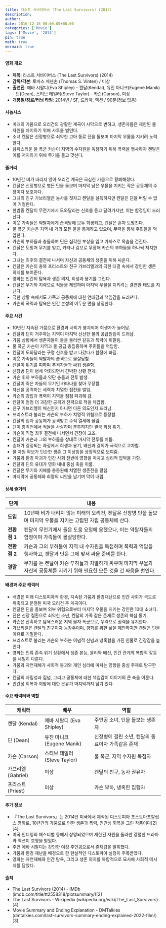 ```yaml
---
title: 라스트 서바이버스 (The Last Survivors) (2014)
description: 
author: 
date: 2016-12-16 00:00:00+00:00
categories: ['Movie']
tags: ['Movie', '2014']
pin: true
math: true
mermaid: true
---
```

#### 영화 개요

- **제목**: 라스트 서바이버스 (The Last Survivors) (2014)  
- **감독/각본**: 토마스 베넨손 (Thomas S. Vinten) / 미상  
- **출연진**: 에바 시팔디(Eva Shipley) - 켄달(Kendal), 유진 마니크(Eugene Manik) - 딘(Dean), 스티브 테일러(Steve Taylor) - 카슨(Carson), 미상  
- **개봉일/장르/러닝 타임**: 2014년 / SF, 드라마, 액션 / 90분(정보 없음)  

#### 시놉시스

- 미래의 가뭄으로 오리건의 광활한 계곡이 사막으로 변하고, 생존자들은 제한된 물 자원을 차지하기 위해 사투를 벌인다.  
- 소녀 켄달은 신장병으로 쇠약한 고아 동료 딘을 돌보며 마지막 우물을 지키려 노력한다.  
- 탐욕스러운 물 폭군 카슨이 지역의 수자원을 독점하기 위해 폭력을 행사하자 켄달은 이를 저지하기 위해 무기를 들고 맞선다.  

#### 줄거리

- 10년간 비가 내리지 않아 오리건 계곡은 극심한 가뭄으로 황폐해졌다.  
- 켄달은 신장병으로 병든 딘을 돌보며 마지막 남은 우물을 지키는 작은 공동체의 수장이자 보호자다.  
- 그녀의 친구 가브리엘은 농사를 짓자고 켄달을 설득하지만 켄달은 딘을 버릴 수 없어 거절한다.  
- 한밤중 켄달이 무전기에서 도와달라는 신호를 듣고 달려가지만, 이는 함정임이 드러난다.  
- 이웃 가족들은 약탈자에게 습격당해 모두 희생되고, 켄달은 혼자 도망친다.  
- 물 폭군 카슨은 지역 내 거의 모든 물을 통제하고 있으며, 무력을 통해 주민들을 억압한다.  
- 카슨의 부하들과 충돌하며 딘은 심각한 부상을 입고 가까스로 목숨을 건진다.  
- 켄달은 도망쳐 무기를 얻고, 카타나 검으로 무장해 카슨의 부하들을 하나씩 처치한다.  
- 그녀는 최후의 결전에 나서며 자신과 공동체의 생존을 위해 싸운다.  
- 켄달은 카슨의 충복 프리스트와 친구 가브리엘과의 극한 대결 속에서 강인한 생존 의지를 보여준다.  
- 영화는 인간의 탐욕과 생존 의지, 희생과 용기를 그린다.  
- 켄달은 무기와 지략으로 적들을 제압하며 마지막 우물을 지키려는 결연한 태도를 지닌다.  
- 극한 상황 속에서도 가족과 공동체에 대한 연대감과 책임감을 드러낸다.  
- 카슨의 폭력과 탐욕은 인간 본성의 어두운 면을 상징한다.  

#### 주요 사건

- 10년간 지속된 가뭄으로 환경과 사회가 붕괴되어 희생자가 늘어남.  
- 켄달과 딘이 거주하는 지역이 마지막 신선한 물의 공급원임이 드러남.  
- 가뭄 상황에서 생존자들이 물을 둘러싼 갈등과 폭력에 휘말림.  
- 물 폭군 카슨이 지역과 물 공급 총집중하며 주민들을 억압함.  
- 켄달이 도와달라는 구명 신호를 받고 나갔다가 함정에 빠짐.  
- 이웃 가족들이 약탈자의 습격으로 몰살당함.  
- 켄달이 위기를 피하며 추격자들과 싸워 생존함.  
- 신장병 딘이 병세 악화되면서 긴박한 상황 전개.  
- 카슨 휘하 부하들과 잇단 충돌과 전투 발생.  
- 켄달이 죽은 자들의 무기인 카타나를 찾아 무장함.  
- 자신을 공격하는 세력과 치열한 접전을 벌임.  
- 카슨의 강압과 폭력이 지역을 점점 파괴해 감.  
- 켄달이 점점 더 과감한 공격과 전략으로 적을 제압함.  
- 친구 가브리엘이 배신인지 아니면 다른 의도인지 드러남.  
- 프리스트라 불리는 카슨의 부하가 치명적 위협으로 등장함.  
- 켄달의 집과 공동체가 공격받고 수적 열세에 몰림.  
- 딘이 총격전에서 적들을 사살하며 분투하지만 결국 희생 위기.  
- 카슨이 직접 최후 결전에 나서면서 긴장이 고조.  
- 켄달이 카슨과 그의 부하들을 상대로 마지막 전투를 치름.  
- 승패가 결정되는 과정에서 희생과 용기, 배신과 결의가 극적으로 교차함.  
- 물 자원 확보가 단순한 생존 그 이상임을 상징적으로 보여줌.  
- 가뭄과 환경 파괴가 인간 사회 전반에 영향을 미치고 심리적 압박을 가함.  
- 켄달과 딘의 유대가 영화 내내 중심 축을 이룸.  
- 켄달은 무기와 지혜를 총동원해 치열한 생존전을 펼침.  
- 마지막에 공동체와 희망의 씨앗을 남기며 막이 내림.  

#### 상세 줄거리

| **단계**    | **내용**                                                                                       |
|-------------|------------------------------------------------------------------------------------------------|
| **도입**    | 10년째 비가 내리지 않는 미래의 오리건, 켄달은 신장병 딘을 돌보며 마지막 우물을 지키는 고립된 자립 공동체에 산다.  |
| **전환점 1**| 켄달이 무전기에서 들은 도움 요청에 응했으나, 이는 약탈자들의 함정이며 가족들이 몰살당한다.                                |
| **전환점 2**| 카슨과 그의 부하들이 지역 내 수자원을 독점하며 폭력과 억압을 행사하고, 켄달과 딘은 그에 맞서 싸울 준비를 한다.                |
| **결말**    | 무기를 든 켄달이 카슨 부하들과 치열하게 싸우며 마지막 우물과 자신의 공동체를 지키기 위해 필요한 모든 것을 건 싸움을 벌인다.        |

#### 배경과 주요 캐릭터

- 배경은 미래 디스토피아적 환경, 지속된 가뭄과 환경재난으로 인간 사회가 극도로 위축되고 분열된 미국 오리건 주 계곡이다.  
- 켄달은 딘을 돌보며 외부 위협으로부터 마지막 우물을 지키는 강인한 10대 소녀다.  
- 딘은 신장 질환으로 쇠약한 소년, 켄달의 가족 같은 존재로 생존의 핵심 동기.  
- 카슨은 잔혹하고 탐욕스러운 지역 물자 폭군으로, 무력으로 권력을 유지한다.  
- 가브리엘은 켄달의 친구이자 농장주이며, 평화를 위한 삶을 제안하지만 켄달은 딘을 이유로 거절한다.  
- 프리스트로 불리는 카슨의 부하는 이념적 신념과 냉혹함을 가진 인물로 긴장감을 높인다.  
- 영화는 인류 존속 위기 상황에서 생존 본능, 윤리와 배신, 인간 관계의 복합적 갈등을 세밀히 다룬다.  
- 가뭄과 자연재해가 사회적 붕괴와 개인 심리에 미치는 영향을 중심 주제로 탐구한다.  
- 켄달의 자립성과 집념, 그리고 공동체에 대한 책임감이 이야기의 큰 축을 이룬다.  
- 인간성 회복과 희망에 대한 은유가 마지막까지 담겨 있다.  

#### 주요 캐릭터와 역할

| **캐릭터** | **배우**        | **역할**                          |
|------------|-----------------|---------------------------------|
| 켄달 (Kendal) | 에바 시팔디 (Eva Shipley) | 주인공 소녀, 딘을 돌보는 생존자          |
| 딘 (Dean)    | 유진 마니크 (Eugene Manik) | 신장병에 걸린 소년, 켄달의 동료이자 가족같은 존재 |
| 카슨 (Carson) | 스티브 테일러 (Steve Taylor) | 물 폭군, 지역 수자원 독점자            |
| 가브리엘 (Gabriel) | 미상           | 켄달의 친구, 농사 권유자                |
| 프리스트 (Priest) | 미상           | 카슨 부하, 냉혹한 집행자               |

#### 추가 정보

- 『The Last Survivors』는 2014년 미국에서 제작된 디스토피아 포스트아포칼립스 영화로, 10년간의 가뭄으로 인한 생존과 폭력, 인간성 회복을 그린 작품이다[2][4].  
- 미국 인디영화 페스티벌 등에서 상영되었으며 제한된 자원을 둘러싼 강렬한 드라마와 액션이 호평을 받았다.  
- 주연 에바 시팔디는 강인한 여성 주인공으로서 존재감을 발휘했다.  
- 가뭄과 환경 재난을 배경으로 한 현실적인 디스토피아 설정이 주목받았다.  
- 영화는 자연재해와 인간 탐욕, 그리고 생존 의지를 복합적으로 묘사해 사회적 메시지를 담았다.  

#### 출처

- The Last Survivors (2014) - IMDb (imdb.com/title/tt2558318/plotsummary/)[2]  
- The Last Survivors - Wikipedia (wikipedia.org/wiki/The_Last_Survivors)[4]  
- Movie Summary and Ending Explanation - DMTalkies (dmtalkies.com/last-survivors-summary-ending-explained-2022-film/)[3]
